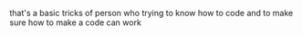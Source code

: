 that's a basic tricks of person who trying to know how to code
and to make sure how to make a code can work
